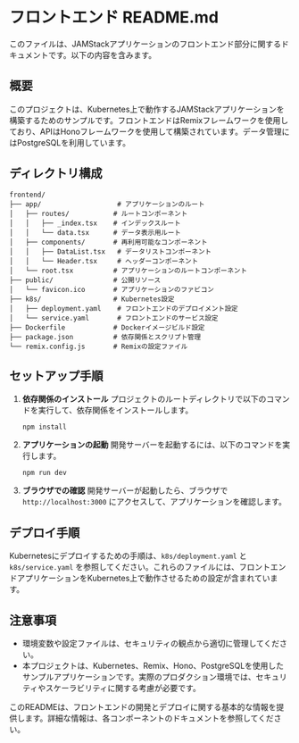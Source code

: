# フロントエンド README.md

このファイルは、JAMStackアプリケーションのフロントエンド部分に関するドキュメントです。以下の内容を含みます。

## 概要

このプロジェクトは、Kubernetes上で動作するJAMStackアプリケーションを構築するためのサンプルです。フロントエンドはRemixフレームワークを使用しており、APIはHonoフレームワークを使用して構築されています。データ管理にはPostgreSQLを利用しています。

## ディレクトリ構成

```
frontend/
├── app/                   # アプリケーションのルート
│   ├── routes/           # ルートコンポーネント
│   │   ├── _index.tsx    # インデックスルート
│   │   └── data.tsx      # データ表示用ルート
│   ├── components/       # 再利用可能なコンポーネント
│   │   ├── DataList.tsx   # データリストコンポーネント
│   │   └── Header.tsx     # ヘッダーコンポーネント
│   └── root.tsx          # アプリケーションのルートコンポーネント
├── public/               # 公開リソース
│   └── favicon.ico       # アプリケーションのファビコン
├── k8s/                  # Kubernetes設定
│   ├── deployment.yaml    # フロントエンドのデプロイメント設定
│   └── service.yaml       # フロントエンドのサービス設定
├── Dockerfile            # Dockerイメージビルド設定
├── package.json          # 依存関係とスクリプト管理
└── remix.config.js       # Remixの設定ファイル
```

## セットアップ手順

1. **依存関係のインストール**
   プロジェクトのルートディレクトリで以下のコマンドを実行して、依存関係をインストールします。
   ```
   npm install
   ```

2. **アプリケーションの起動**
   開発サーバーを起動するには、以下のコマンドを実行します。
   ```
   npm run dev
   ```

3. **ブラウザでの確認**
   開発サーバーが起動したら、ブラウザで `http://localhost:3000` にアクセスして、アプリケーションを確認します。

## デプロイ手順

Kubernetesにデプロイするための手順は、`k8s/deployment.yaml` と `k8s/service.yaml` を参照してください。これらのファイルには、フロントエンドアプリケーションをKubernetes上で動作させるための設定が含まれています。

## 注意事項

- 環境変数や設定ファイルは、セキュリティの観点から適切に管理してください。
- 本プロジェクトは、Kubernetes、Remix、Hono、PostgreSQLを使用したサンプルアプリケーションです。実際のプロダクション環境では、セキュリティやスケーラビリティに関する考慮が必要です。

このREADMEは、フロントエンドの開発とデプロイに関する基本的な情報を提供します。詳細な情報は、各コンポーネントのドキュメントを参照してください。